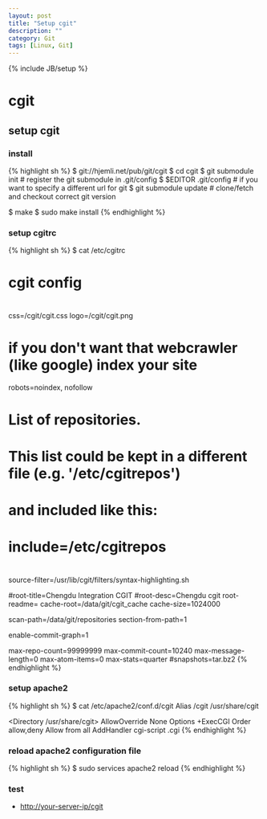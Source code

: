 ```yaml
---
layout: post
title: "Setup cgit"
description: ""
category: Git 
tags: [Linux, Git]
---
```

{% include JB/setup %}

# cgit

## setup cgit

### install
{% highlight sh %}
$ git://hjemli.net/pub/git/cgit
$ cd cgit
$ git submodule init     # register the git submodule in .git/config
$ $EDITOR .git/config    # if you want to specify a different url for git
$ git submodule update   # clone/fetch and checkout correct git version

$ make
$ sudo make install
{% endhighlight %}

### setup cgitrc
{% highlight sh %}
$ cat  /etc/cgitrc
#
# cgit config
#

css=/cgit/cgit.css
logo=/cgit/cgit.png

# if you don't want that webcrawler (like google) index your site
robots=noindex, nofollow

#
# List of repositories.
# This list could be kept in a different file (e.g. '/etc/cgitrepos')
# and included like this:
#   include=/etc/cgitrepos
#

source-filter=/usr/lib/cgit/filters/syntax-highlighting.sh

#root-title=Chengdu Integration CGIT
#root-desc=Chengdu cgit
root-readme=
cache-root=/data/git/cgit_cache
cache-size=1024000


scan-path=/data/git/repositories
section-from-path=1

enable-commit-graph=1

max-repo-count=99999999
max-commit-count=10240
max-message-length=0
max-atom-items=0
max-stats=quarter
#snapshots=tar.bz2
{% endhighlight %}

### setup apache2
{% highlight sh %}
$ cat /etc/apache2/conf.d/cgit
Alias /cgit /usr/share/cgit

<Directory /usr/share/cgit>
  AllowOverride None
  Options +ExecCGI
  Order allow,deny
  Allow from all
  AddHandler cgi-script .cgi
</Directory>
{% endhighlight %}

### reload apache2 configuration file
{% highlight sh %}
$ sudo services apache2 reload
{% endhighlight %}

### test
* <http://your-server-ip/cgit>

